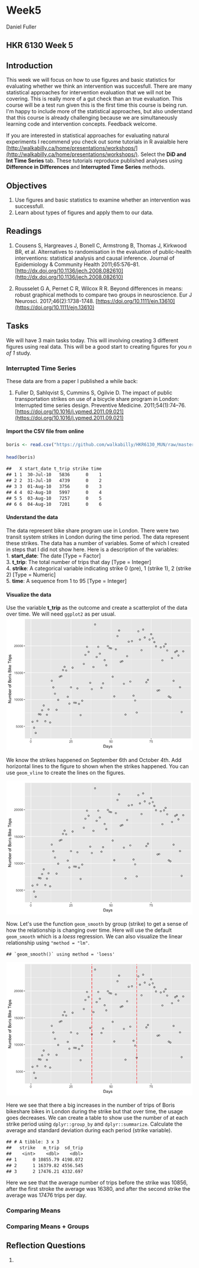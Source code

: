 # Week5
Daniel Fuller  




## HKR 6130 Week 5  

## Introduction

This week we will focus on how to use figures and basic statistics for evaluating whether we think an intervention was succesfull. There are many statistical approaches for intervention evaluation that we will not be covering. This is really more of a gut check than an true evaluation. This course will be a test run given this is the first time this course is being run. I'm happy to include more of the statistical approaches, but also understand that this course is already challenging because we are simultaneously learning code and intervention concepts. Feedback welcome. 

If you are interested in statistical approaches for evaluating natural experiments I recommend you check out some tutorials in R avaialble here [http://walkabilly.ca/home/presentations/workshops/](http://walkabilly.ca/home/presentations/workshops/). Select the **DiD and Int Time Series** tab. These tutorials reproduce published analyses using **Difference in Differences** and **Interrupted Time Series** methods. 

## Objectives

1. Use figures and basic statistics to examine whether an intervention was successfull. 
2. Learn about types of figures and apply them to our data. 

## Readings 

1. Cousens S, Hargreaves J, Bonell C, Armstrong B, Thomas J, Kirkwood BR, et al. Alternatives to randomisation in the evaluation of public-health interventions: statistical analysis and causal inference. Journal of Epidemiology & Community Health 2011;65:576–81. [http://dx.doi.org/10.1136/jech.2008.082610](http://dx.doi.org/10.1136/jech.2008.082610)

2. Rousselet G A, Pernet C R, Wilcox R R. Beyond differences in means: robust graphical methods to compare two groups in neuroscience. Eur J Neurosci. 2017;46(2):1738-1748. [https://doi.org/10.1111/ejn.13610](https://doi.org/10.1111/ejn.13610)

## Tasks

We will have 3 main tasks today. This will involving creating 3 different figures using real data. This will be a good start to creating figures for you *n of 1* study. 

### Interrupted Time Series

These data are from a paper I published a while back:  
1. Fuller D, Sahlqvist S, Cummins S, Ogilvie D. The impact of public transportation strikes on use of a bicycle share program in London: Interrupted time series design. Preventive Medicine. 2011;54(1):74–76.[https://doi.org/10.1016/j.ypmed.2011.09.021](https://doi.org/10.1016/j.ypmed.2011.09.021)

#### Import the CSV file from online


```r
boris <- read.csv("https://github.com/walkabilly/HKR6130_MUN/raw/master/boris_data.csv")

head(boris)
```

```
##   X start_date t_trip strike time
## 1 1  30-Jul-10   5836      0    1
## 2 2  31-Jul-10   4739      0    2
## 3 3  01-Aug-10   3756      0    3
## 4 4  02-Aug-10   5997      0    4
## 5 5  03-Aug-10   7257      0    5
## 6 6  04-Aug-10   7201      0    6
```

#### Understand the data

The data represent bike share program use in London. There were two transit system strikes in London during the time period. The data represent these strikes. The data has a number of variables. Some of which I created in steps that I did not show here. Here is a description of the variables:   
    1. **start_date**: The date [Type = Factor]  
    3. **t_trip**: The total number of trips that day [Type = Integer]  
    4. **strike**: A categorical variable indicating strike 0 (pre), 1 (strike 1), 2 (strike 2) [Type = Numeric]  
    5. **time**: A sequence from 1 to 95 [Type = Integer]  

#### Visualize the data

Use the variable **t_trip** as the outcome and create a scatterplot of the data over time. We will need `ggplot2` as per usual. 
![](week5_files/figure-html/unnamed-chunk-2-1.png)<!-- -->
    
We know the strikes happened on September 6th and October 4th. Add horizontal lines to the figure to shown when the strikes happened. You can use `geom_vline` to create the lines on the figures. 

![](week5_files/figure-html/unnamed-chunk-3-1.png)<!-- -->

Now. Let's use the function `geom_smooth` by group (strike) to get a sense of how the relationship is changing over time. Here will use the default `geom_smooth` which is a *loess* regression. We can also visualize the linear relationship using `"method = "lm"`.


```
## `geom_smooth()` using method = 'loess'
```

![](week5_files/figure-html/unnamed-chunk-4-1.png)<!-- -->

Here we see that there a big increases in the number of trips of Boris bikeshare bikes in London during the strike but that over time, the usage goes decreases. We can create a table to show use the number of at each strike period using `dplyr::group_by` and `dplyr::summarize`. Calculate the average and standard deviation during each period (strike variable). 


```
## # A tibble: 3 x 3
##   strike   m_trip  sd_trip
##    <int>    <dbl>    <dbl>
## 1      0 10855.79 4198.072
## 2      1 16379.82 4556.545
## 3      2 17476.21 4332.697
```

Here we see that the average number of trips before the strike was 10856, after the first stroke the average was 16380, and after the second strike the average was 17476 trips per day. 

### Comparing Means


### Comparing Means + Groups 


## Reflection Questions

1. 


